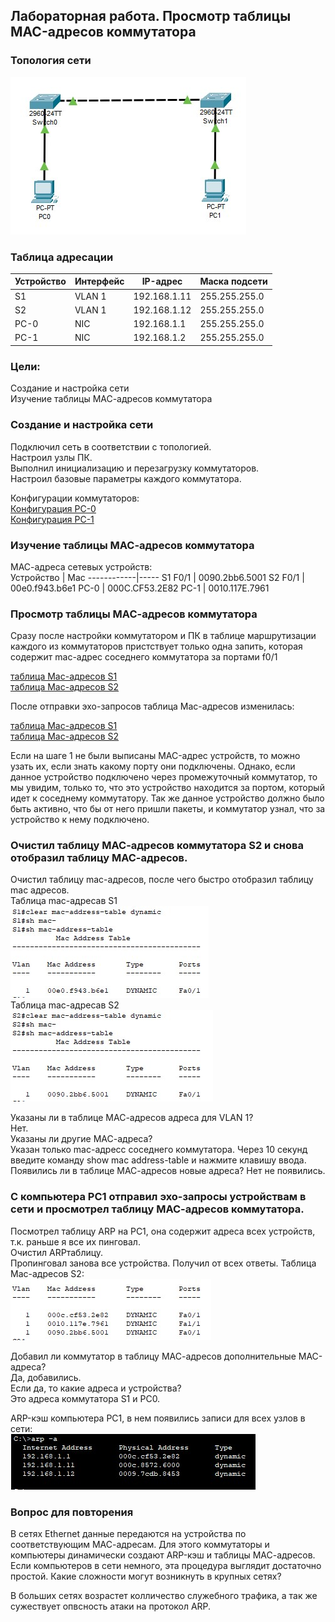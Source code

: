 ## Лабораторная работа. Просмотр таблицы MAC-адресов коммутатора

### Топология сети
![alt-текст](https://github.com/permakov/otus/blob/main/lab2/Screenshot_3.jpg "Топология сети")  

### Таблица адресации

Устройство  | Интерфейс | IP-адрес | Маска подсети
------------| ----------|----------|--------------
S1	| VLAN 1	| 192.168.1.11	| 255.255.255.0
S2 | VLAN 1	| 192.168.1.12	| 255.255.255.0
PC-0	| NIC	| 192.168.1.1	| 255.255.255.0
PC-1	| NIC	| 192.168.1.2	| 255.255.255.0

###	Цели:  
Создание и настройка сети  
Изучение таблицы МАС-адресов коммутатора  

### Создание и настройка сети  
Подключил сеть в соответствии с топологией.  
Настроил узлы ПК.  
Выполнил инициализацию и перезагрузку коммутаторов.  
Настроил базовые параметры каждого коммутатора.    

Конфигурации коммутаторов:  
[Конфигурация PC-0](https://github.com/permakov/otus/blob/main/lab2/PC0.jpg)  
[Конфигурация PC-1](https://github.com/permakov/otus/blob/main/lab2/PC1.jpg)  


### Изучение таблицы МАС-адресов коммутатора

МАС-адреса сетевых устройств:  
Устройство  | Mac
------------|-----
S1 F0/1 | 0090.2bb6.5001
S2 F0/1 | 00e0.f943.b6e1
PC-0 | 000C.CF53.2E82
PC-1 | 0010.117E.7961

### Просмотр таблицы МАС-адресов коммутатора  

Сразу после настройки коммутатором и ПК в таблице маршрутизации каждого из коммутаторов пристствует только одна запить, которая содержит mac-адрес соседнего коммутатора за портами f0/1  

[таблица Mac-адресов S1](https://github.com/permakov/otus/blob/main/lab2/Mac%20S1-1.jpg)  
[таблица Mac-адресов S2](https://github.com/permakov/otus/blob/main/lab2/Mac%20S2-1.jpg)  

После отправки эхо-запросов таблица Mac-адресов изменилась:

[таблица Mac-адресов S1](https://github.com/permakov/otus/blob/main/lab2/Mac%20S1-2.jpg)  
[таблица Mac-адресов S2](https://github.com/permakov/otus/blob/main/lab2/Mac%20S2-2N.jpg)  
           
Если на шаге 1 не были выписаны MAC-адрес устройств, то можно узать их, если знать какому порту они подключены.
Однако, если данное устройство подключено через промежуточный коммутатор, то мы увидим, только то, что это устройство находится за портом, который идет к соседнему коммутатору. Так же данное устройство должно было быть активно, что бы от него пришли пакеты, и коммутатор узнал, что за устройство к нему подключено.

### Очистил таблицу МАС-адресов коммутатора S2 и снова отобразил таблицу МАС-адресов.

Очистил таблицу mac-адресов, после чего быстро отобразил таблицу mac адресов.   
Таблица mac-адресав S1  
![](https://github.com/permakov/otus/blob/main/lab2/Mac%20S1-3.jpg)  
Таблица mac-адресав S2  
![](https://github.com/permakov/otus/blob/main/lab2/Mac%20S2-3.jpg)  

Указаны ли в таблице МАС-адресов адреса для VLAN 1?  
Нет.  
Указаны ли другие МАС-адреса?  
Указан только mac-адресс соседнего коммутатора.
Через 10 секунд введите команду show mac address-table и нажмите клавишу ввода. Появились ли в таблице МАС-адресов новые адреса?
Нет не появились.

### С компьютера PC1 отправил эхо-запросы устройствам в сети и просмотрел таблицу МАС-адресов коммутатора.
Посмотрел таблицу ARP на  PC1, она содержит адреса всех устройств, т.к. раньше я все их пинговал.  
Очистил ARPтаблицу.  
Пропинговал занова все устройства. Получил от всех ответы.
Таблица Mac-адресов S2:  
![](https://github.com/permakov/otus/blob/main/lab2/Mac%20S2-4.jpg)

Добавил ли коммутатор в таблицу МАС-адресов дополнительные МАС-адреса?  
Да, добавились.  
Если да, то какие адреса и устройства?  
Это адреса коммутатора S1 и PC0.  

ARP-кэш компьютера PC1, в нем появились записи для всех узлов в сети:  
![](https://github.com/permakov/otus/blob/main/lab2/ARP-PC1.jpg)

### 	Вопрос для повторения
В сетях Ethernet данные передаются на устройства по соответствующим МАС-адресам. Для этого коммутаторы и компьютеры динамически создают ARP-кэш и таблицы МАС-адресов. Если компьютеров в сети немного, эта процедура выглядит достаточно простой. Какие сложности могут возникнуть в крупных сетях?

В больших сетях возрастет колличество служебного трафика, а так же сужествует опвсность атаки на протокол ARP.
